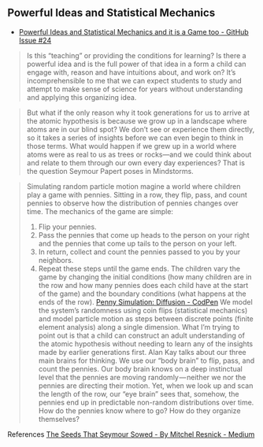 ## Powerful Ideas and Statistical Mechanics

- [Powerful Ideas and Statistical Mechanics and it is a Game too - GitHub Issue #24](https://github.com/janzeteachesit/100-days-of-writing/issues/240)

>  Is this “teaching” or providing the conditions for learning? Is there a powerful idea and is the full power of that idea in a form a child can engage with, reason and have intuitions about, and work on?
> It’s incomprehensible to me that we can expect students to study and attempt to make sense of science for years without understanding and applying this organizing idea.

> But what if the only reason why it took generations for us to arrive at the atomic hypothesis is because we grow up in a landscape where atoms are in our blind spot? We don’t see or experience them directly, so it takes a series of insights before we can even begin to think in those terms. What would happen if we grew up in a world where atoms were as real to us as trees or rocks—and we could think about and relate to them through our own every day experiences? That is the question Seymour Papert poses in Mindstorms.

> Simulating random particle motion
> magine a world where children play a game with pennies. Sitting in a row, they flip, pass, and count pennies to observe how the distribution of pennies changes over time. The mechanics of the game are simple:
>  1. Flip your pennies.
>  2. Pass the pennies that come up heads to the person on your right and the pennies that come up tails to the person on your left.
>  3. In return, collect and count the pennies passed to you by your neighbors. 
>  4. Repeat these steps until the game ends.
> The children vary the game by changing the initial conditions (how many children are in the row and how many pennies does each child have at the start of the game) and the boundary conditions (what happens at the ends of the row).
> [Penny Simulation: Diffusion - CodPen](http://codepen.io/davidng/pen/QdeGjW)
> We model the system’s randomness using coin flips (statistical mechanics) and model particle motion as steps between discrete points (finite element analysis) along a single dimension.
> What I’m trying to point out is that a child can construct an adult understanding of the atomic hypothesis without needing to learn any of the insights made by earlier generations first.
> Alan Kay talks about our three main brains for thinking. We use our “body brain” to flip, pass, and count the pennies. Our body brain knows on a deep instinctual level that the pennies are moving randomly — neither we nor the pennies are directing their motion. Yet, when we look up and scan the length of the row, our “eye brain” sees that, somehow, the pennies end up in predictable non-random distributions over time. How do the pennies know where to go? How do they organize themselves?

References [The Seeds That Seymour Sowed - By Mitchel Resnick - Medium](https://medium.com/mit-media-lab/the-seeds-that-seymour-sowed-4c50333f03fc)

